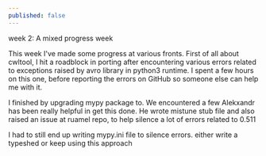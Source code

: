 ```yaml
---
published: false
---
```

week 2: A mixed progress week

This week I've made some progress at various fronts. First of all about cwltool, I hit a roadblock in porting after encountering various errors related to exceptions raised by avro library in python3 runtime. I spent a few hours on this one, before reporting the errors on GitHub so someone else can help me with it. 

I finished by upgrading mypy package to. We encountered a few 
Alekxandr has been really helpful in get this done. He wrote mistune stub file and also raised an issue at ruamel repo, to help silence a lot of errors related to 0.511 

I had to still end up writing mypy.ini file to silence errors. either write a typeshed or keep using this approach